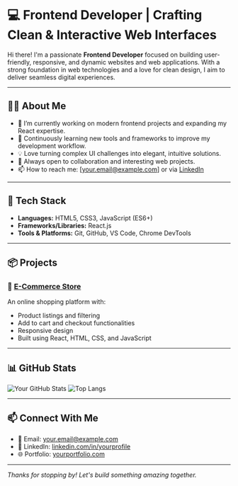 # 💻 Frontend Developer | Crafting Clean & Interactive Web Interfaces  

Hi there! I'm a passionate **Frontend Developer** focused on building user-friendly, responsive, and dynamic websites and web applications. With a strong foundation in web technologies and a love for clean design, I aim to deliver seamless digital experiences.

---

## 👨‍💻 About Me

- 🔭 I’m currently working on modern frontend projects and expanding my React expertise.
- 🌱 Continuously learning new tools and frameworks to improve my development workflow.
- 💡 Love turning complex UI challenges into elegant, intuitive solutions.
- 🤝 Always open to collaboration and interesting web projects.
- 📫 How to reach me: [your.email@example.com] or via [LinkedIn](https://www.linkedin.com/in/yourprofile)

---

## 🚀 Tech Stack

- **Languages:** HTML5, CSS3, JavaScript (ES6+)
- **Frameworks/Libraries:** React.js
- **Tools & Platforms:** Git, GitHub, VS Code, Chrome DevTools

---

## 📦 Projects

### 🛒 [E-Commerce Store](https://github.com/yourusername/e-commerce-store)
An online shopping platform with:

- Product listings and filtering
- Add to cart and checkout functionalities
- Responsive design
- Built using React, HTML, CSS, and JavaScript

---

## 📊 GitHub Stats

![Your GitHub Stats](https://github-readme-stats.vercel.app/api?username=yourusername&show_icons=true&theme=radical)
![Top Langs](https://github-readme-stats.vercel.app/api/top-langs/?username=yourusername&layout=compact&theme=radical)

---

## 📫 Connect With Me

- 📧 Email: your.email@example.com
- 🔗 LinkedIn: [linkedin.com/in/yourprofile](https://www.linkedin.com/in/yourprofile)
- 🌐 Portfolio: [yourportfolio.com](https://yourportfolio.com)

---

_Thanks for stopping by! Let's build something amazing together._
